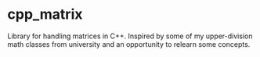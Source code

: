 # cpp_matrix
Library for handling matrices in C++. Inspired by some of my upper-division math classes from university and an opportunity to relearn some concepts.
